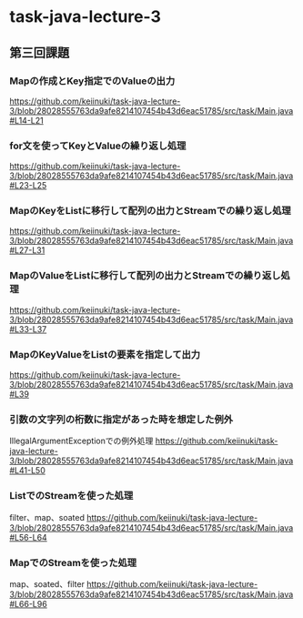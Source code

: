 # task-java-lecture-3

## 第三回課題

### Mapの作成とKey指定でのValueの出力
https://github.com/keiinuki/task-java-lecture-3/blob/28028555763da9afe8214107454b43d6eac51785/src/task/Main.java#L14-L21

### for文を使ってKeyとValueの繰り返し処理
https://github.com/keiinuki/task-java-lecture-3/blob/28028555763da9afe8214107454b43d6eac51785/src/task/Main.java#L23-L25

### MapのKeyをListに移行して配列の出力とStreamでの繰り返し処理
https://github.com/keiinuki/task-java-lecture-3/blob/28028555763da9afe8214107454b43d6eac51785/src/task/Main.java#L27-L31

### MapのValueをListに移行して配列の出力とStreamでの繰り返し処理
https://github.com/keiinuki/task-java-lecture-3/blob/28028555763da9afe8214107454b43d6eac51785/src/task/Main.java#L33-L37

### MapのKeyValueをListの要素を指定して出力
https://github.com/keiinuki/task-java-lecture-3/blob/28028555763da9afe8214107454b43d6eac51785/src/task/Main.java#L39

### 引数の文字列の桁数に指定があった時を想定した例外

IllegalArgumentExceptionでの例外処理
https://github.com/keiinuki/task-java-lecture-3/blob/28028555763da9afe8214107454b43d6eac51785/src/task/Main.java#L41-L50

### ListでのStreamを使った処理

filter、map、soated
https://github.com/keiinuki/task-java-lecture-3/blob/28028555763da9afe8214107454b43d6eac51785/src/task/Main.java#L56-L64

### MapでのStreamを使った処理

map、soated、filter
https://github.com/keiinuki/task-java-lecture-3/blob/28028555763da9afe8214107454b43d6eac51785/src/task/Main.java#L66-L96
